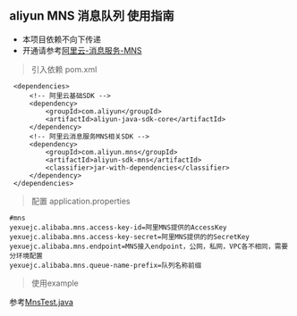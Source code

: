 aliyun MNS 消息队列 使用指南
-------------
* 本项目依赖不向下传递
* 开通请参考[阿里云-消息服务-MNS](https://help.aliyun.com/product/27412.html?spm=5176.7944397.207973.oss4.4d1ab2418oQPP0)

> 引入依赖 pom.xml

```mxml
 <dependencies>
     <!-- 阿里云基础SDK -->
     <dependency>
         <groupId>com.aliyun</groupId>
         <artifactId>aliyun-java-sdk-core</artifactId>
     </dependency>
     <!-- 阿里云消息服务MNS相关SDK -->
     <dependency>
         <groupId>com.aliyun.mns</groupId>
         <artifactId>aliyun-sdk-mns</artifactId>
         <classifier>jar-with-dependencies</classifier>
     </dependency>
 </dependencies>
```
> 配置 application.properties
```
#mns
yexuejc.alibaba.mns.access-key-id=阿里MNS提供的AccessKey
yexuejc.alibaba.mns.access-key-secret=阿里MNS提供的的SecretKey
yexuejc.alibaba.mns.endpoint=MNS接入endpoint，公网，私网，VPC各不相同，需要分环境配置
yexuejc.alibaba.mns.queue-name-prefix=队列名称前缀
```

> 使用example

参考[MnsTest.java](../yexuejc-springboot-base/src/test/java/com/yexuejc/springboot/base/test/MnsTest.java)
